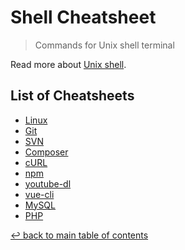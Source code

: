# Shell Cheatsheet
> Commands for Unix shell terminal

Read more about [Unix shell](https://en.wikipedia.org/wiki/Unix_shell.md).

## List of Cheatsheets

* [Linux](linux.md)
* [Git](git.md)
* [SVN](svn.md)
* [Composer](composer.md)
* [cURL](curl.md)
* [npm](npm.md)
* [youtube-dl](youtube-dl.md)
* [vue-cli](vue-cli.md)
* [MySQL](mysql.md)
* [PHP](php.md)

[↩ back to main table of contents](../README.md#main-table-of-contents)
